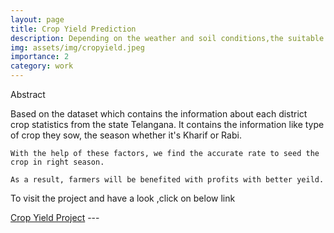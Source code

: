 ```yaml
---
layout: page
title: Crop Yield Prediction
description: Depending on the weather and soil conditions,the suitable crop for particular season is predicted using CART models
img: assets/img/cropyield.jpeg
importance: 2
category: work
---
```


<p> Abstract </p>
    Based on the dataset which contains the information about each district crop statistics from the state Telangana. It contains the information like type         of crop they sow, the season whether it's Kharif or Rabi. 
    
    With the help of these factors, we find the accurate rate to seed the crop in right season.
    
    As a result, farmers will be benefited with profits with better yeild.


<p> To visit the project and have a look ,click on below link </p>


<a href="https://github.com/sridhareguram/Crop-yield-Prediction">Crop Yield Project</a>
    ---



